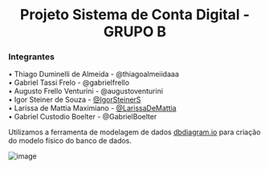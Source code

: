 <h1 align="center">Projeto Sistema de Conta Digital - GRUPO B</h1>

### Integrantes
• Thiago Duminelli de Almeida - @thiagoalmeiidaaa <br>
• Gabriel Tassi Frelo - @gabrielfrello <br>
• Augusto Frello Venturini - @augustoventurini <br>
• Igor Steiner de Souza - [@IgorSteinerS](https://github.com/IgorSteinerS) <br>
• Larissa de Mattia Maximiano - [@LarissaDeMattia](https://github.com/LarissaDeMattia) <br>
• Gabriel Custodio Boelter - @GabrielBoelter 

Utilizamos a ferramenta de modelagem de dados [dbdiagram.io](https://dbdiagram.io/) para criação do modelo físico do banco de dados.

![image](https://github.com/thiagoalmeiidaaa/projeto_final_bd2_satc_2024/blob/main/modelo_fisico/Modelo%20F%C3%ADsico.png)
